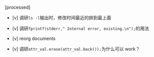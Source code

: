 [processed]

* [v] 调研`ls -l`输出时，修改时间最近的排到最上面

* [v] 调研`fprintf(stderr," Internal error, existing.\n");`的用法

* [v] reorg documents

* [v] 调研`attr_val.erase(attr_val.back());`为什么可以 work？
